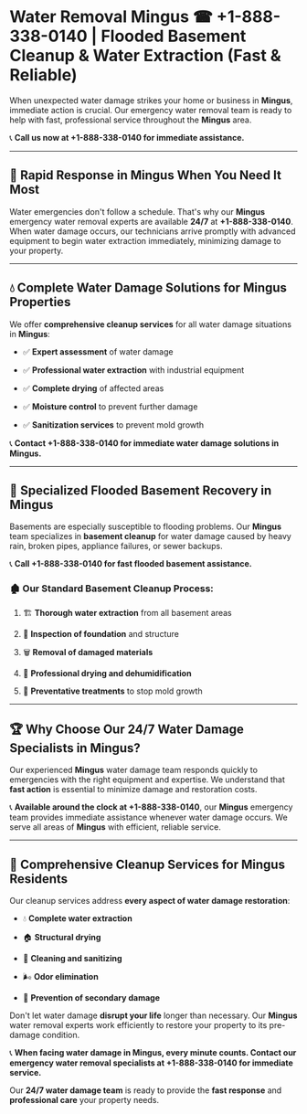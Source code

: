 # Water Removal Mingus ☎ +1-888-338-0140 | Flooded Basement Cleanup & Water Extraction (Fast & Reliable)

When unexpected water damage strikes your home or business in **Mingus**, immediate action is crucial. Our emergency water removal team is ready to help with fast, professional service throughout the **Mingus** area. 

📞 **Call us now at +1-888-338-0140 for immediate assistance.**
---
## 🚀 Rapid Response in Mingus When You Need It Most
Water emergencies don't follow a schedule. That's why our **Mingus** emergency water removal experts are available **24/7** at **+1-888-338-0140**. When water damage occurs, our technicians arrive promptly with advanced equipment to begin water extraction immediately, minimizing damage to your property.
---
## 💧 Complete Water Damage Solutions for Mingus Properties
We offer **comprehensive cleanup services** for all water damage situations in **Mingus**:
- ✅ **Expert assessment** of water damage  
- ✅ **Professional water extraction** with industrial equipment  
- ✅ **Complete drying** of affected areas  
- ✅ **Moisture control** to prevent further damage  
- ✅ **Sanitization services** to prevent mold growth  
📞 **Contact +1-888-338-0140 for immediate water damage solutions in Mingus.**
---
## 🌊 Specialized Flooded Basement Recovery in Mingus
Basements are especially susceptible to flooding problems. Our **Mingus** team specializes in **basement cleanup** for water damage caused by heavy rain, broken pipes, appliance failures, or sewer backups. 
📞 **Call +1-888-338-0140 for fast flooded basement assistance.**
### 🏚️ Our Standard Basement Cleanup Process:
1. 🏗️ **Thorough water extraction** from all basement areas  
2. 🔎 **Inspection of foundation** and structure  
3. 🗑️ **Removal of damaged materials**  
4. 💨 **Professional drying and dehumidification**  
5. 🚫 **Preventative treatments** to stop mold growth  
---
## 🏆 Why Choose Our 24/7 Water Damage Specialists in Mingus?
Our experienced **Mingus** water damage team responds quickly to emergencies with the right equipment and expertise. We understand that **fast action** is essential to minimize damage and restoration costs.
📞 **Available around the clock at +1-888-338-0140**, our **Mingus** emergency team provides immediate assistance whenever water damage occurs. We serve all areas of **Mingus** with efficient, reliable service.
---
## 🧹 Comprehensive Cleanup Services for Mingus Residents
Our cleanup services address **every aspect of water damage restoration**:
- 💧 **Complete water extraction**  
- 🏠 **Structural drying**  
- 🧼 **Cleaning and sanitizing**  
- 🌬️ **Odor elimination**  
- 🚫 **Prevention of secondary damage**  
Don't let water damage **disrupt your life** longer than necessary. Our **Mingus** water removal experts work efficiently to restore your property to its pre-damage condition.
📞 **When facing water damage in Mingus, every minute counts. Contact our emergency water removal specialists at +1-888-338-0140 for immediate service.**
Our **24/7 water damage team** is ready to provide the **fast response** and **professional care** your property needs.
